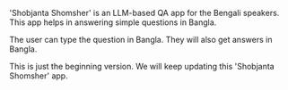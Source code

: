 'Shobjanta Shomsher' is an LLM-based QA app for the Bengali speakers. This app helps in answering simple questions in Bangla.

The user can type the question in Bangla. They will also get answers in Bangla.

This is just the beginning version. We will keep updating this 'Shobjanta Shomsher' app.
